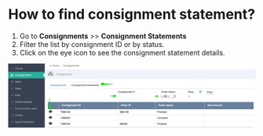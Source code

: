 # How to find consignment statement?

1. Go to **Consignments** &gt;&gt; **Consignment Statements**
2. Filter the list by consignment ID or by status.
3. Click on the eye icon to see the consignment statement details.

![](../.gitbook/assets/consignments___backoffice.jpg)

